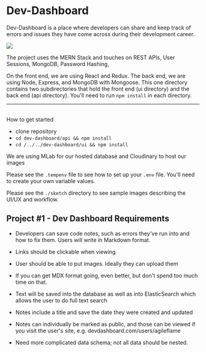 # Dev-Dashboard

Dev-Dashboard is a place where developers can share and keep track of errors and issues they have come across during their development career.

![](https://res.cloudinary.com/drjonifvw/image/upload/v1550696460/dev-dashboard/Example.png)

The project uses the MERN Stack and touches on REST APIs, User Sessions, MongoDB, Password Hashing,

On the front end, we are using React and Redux.
The back end, we are using Node, Express, and MongoDB with Mongoose.
This one directory contains two subdirectories that hold the front end (ui directory) and the back end (api directory).
You'll need to run `npm install` in each directory.

<hr />
<br/>
How to get started

- clone repository
- `cd dev-dashboard/api && npm install`
- `cd /../../dev-dashboard/ui && npm install`

We are using MLab for our hosted database and Cloudinary to host our images
<br />

Please see the `.tempenv` file to see how to set up your `.env` file. You'll need to create your own variable values.

Please see the `./sketch` directory to see sample images describing the UI/UX and workflow.

## Project #1 - Dev Dashboard Requirements

- Developers can save code notes, such as errors they've run into and how to fix them. Users will write in Markdown format.

- Links should be clickable when viewing

- User should be able to put images. Ideally they can upload them

- If you can get MDX format going, even better, but don't spend too much time on that.

- Text will be saved into the database as well as into ElasticSearch which allows the user to do full text search
- Notes include a title and save the date they were created and updated
- Notes can individually be marked as public, and those can be viewed if you visit the user's site, e.g. devdashboard.com/users/agileflame
- Need more complicated data schema; not all data should be nested.
